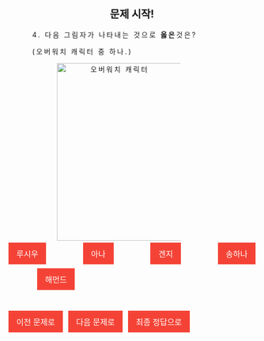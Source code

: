 <html>

<style>

body{
  text-align: center;
}
button {
    background-color: #f44336;
    border: none;
    color: white;
    padding: 10px 16px;
    text-align: center;
    text-decoration: none;
    display: inline-block;
    font-size: 16px;
    margin: 4px 2px;
    cursor: pointer;
}
p {
    text-indent: 50px;
    text-align: justify;
    letter-spacing: 3px;
}
</style>

<script>
function oh(){
  alert("틀렸습니다! 다시 한번 생각해보세요.");
}
function wow(){
  alert("정답입니다! 키워드는 'A' 입니다.");
document.getElementById('hana').src='https://blogfiles.pstatic.net/MjAxODA4MDZfMjYw/MDAxNTMzNTU4ODkwNjYw.yzVlZETGOj-BGKOzF_kuh2Kr0Je3z_z_PP-AbNDN2Dgg.OLLL8vUeKugtcECtFo8Uq_NDs6n_uywAV8KE-Zo3Mvwg.PNG.ychh1123/KakaoTalk_20180806_210315315.png'
}

</script>
<body>

<h2>문제 시작!</h2>

<p>4. 다음 그림자가 나타내는 것으로 <strong>옳은</strong>것은?</p>
<p>(오버워치 캐릭터 중 하나.)</p>

<img src="https://blogfiles.pstatic.net/MjAxODA4MDZfMjMx/MDAxNTMzNTU4ODg5OTA1.5xgJQcFHNM0IicYOq0mU-Gyqatrrm2Ju2BNRtdP8uqMg.CSRq_C2g_L9CWPsiaPYuFxHY2KWa3jHrXZtTZ5YX2l4g.PNG.ychh1123/KakaoTalk_20180806_210209788.png"
 alt="오버워치 캐릭터" id="hana" width="300" height="360">
<br>
 <button onclick="oh()">루시우</button>
&emsp;&emsp;&emsp;
<button onclick="oh()">아나</button>
&emsp;&emsp;&emsp;
<button onclick="oh()">겐지</button>
&emsp;&emsp;&emsp;
<button onclick="wow()" onload="">송하나</button>
&emsp;&emsp;&emsp;
<button onclick="oh()">해먼드</button>
<br>&nbsp;&nbsp;&nbsp;
<br>
<br>
<button type="button" onclick="location.href='https://defaultgroup.github.io/Number3/'">이전 문제로</button>
<button type="button" onclick="location.href='https://defaultgroup.github.io/Number5/'">다음 문제로</button>
<button type="button" onclick="location.href='https://defaultgroup.github.io/END/'">최종 정답으로</button>

</body>
</html>
